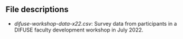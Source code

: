 ## File descriptions
- _difuse-workshop-data-x22.csv_:  Survey data from participants in a DIFUSE faculty development workshop in July 2022.

